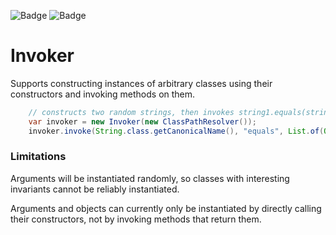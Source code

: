 ![Badge](https://travis-ci.com/hyperpape/Invoker.svg?branch=main)
![Badge](https://www.repostatus.org/badges/latest/wip.svg)

# Invoker

Supports constructing instances of arbitrary classes using their constructors and invoking methods on them. 

```java
    // constructs two random strings, then invokes string1.equals(string2);
    var invoker = new Invoker(new ClassPathResolver());
    invoker.invoke(String.class.getCanonicalName(), "equals", List.of(Object.class), DefaultTypes.DEFAULT_TYPES);
```

### Limitations

Arguments will be instantiated randomly, so classes with interesting invariants cannot be reliably instantiated. 

Arguments and objects can currently only be instantiated by directly calling their constructors, not by invoking methods
that return them.  